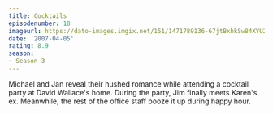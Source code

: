 ```yaml
---
title: Cocktails
episodenumber: 18
imageurl: https://dato-images.imgix.net/151/1471789136-67jtBxhkSw84XYU2HhD5jCofXoV.jpg?ixlib=rb-1.1.0&ch=DPR%2CWidth&auto=compress%2Cformat
date: '2007-04-05'
rating: 8.9
season:
- Season 3
---
```


Michael and Jan reveal their hushed romance while attending a cocktail party at David Wallace's home. During the party, Jim finally meets Karen's ex. Meanwhile, the rest of the office staff booze it up during happy hour.